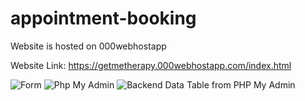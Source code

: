 # appointment-booking
Website is hosted on 000webhostapp

Website Link: https://getmetherapy.000webhostapp.com/index.html 

![Form](https://github.com/ritu-singh2002/appointment-booking/assets/98696997/c658300c-bd44-48c0-b0ba-5fb445db0715)
![Php My Admin](https://github.com/ritu-singh2002/appointment-booking/assets/98696997/3e4da63e-a3f9-4b7a-b29e-07f7a3143e05)
![Backend Data Table from PHP My Admin](https://github.com/ritu-singh2002/appointment-booking/assets/98696997/5d9cfb02-4eff-425f-8c19-4f3ee4855302)

